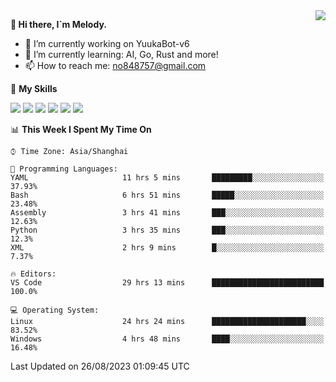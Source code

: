 <a href="#">
  <img align="right" src="https://github-readme-stats.vercel.app/api?username=melodyyuuka&count_private=true&show_icons=true" />
</a>

**👋 Hi there, I`m Melody.**

- 🔭 I’m currently working on YuukaBot-v6
- 🌱 I’m currently learning: AI, Go, Rust and more!
- 📫 How to reach me: no848757@gmail.com

🌟 **My Skills** 

![](https://img.shields.io/badge/-Python-3e74a2?style=flat-square&logo=Python&logoColor=fff)
![](https://img.shields.io/badge/-Java-007396?style=flat-square&logo=OpenJDK&logoColor=fff)
![](https://img.shields.io/badge/-Node.js-339933?style=flat-square&logo=Node.js&logoColor=fff)
![](https://img.shields.io/badge/-Git-f05032?style=flat-square&logo=git&logoColor=fff)
![](https://img.shields.io/badge/-PostgreSQL-4169e1?style=flat-square&logo=PostgreSQL&logoColor=fff)
![](https://img.shields.io/badge/-VSCode-007acc?style=flat-square&logo=Visual-Studio-Code&logoColor=fff)


<!--START_SECTION:waka-->
📊 **This Week I Spent My Time On** 

```text
⌚︎ Time Zone: Asia/Shanghai

💬 Programming Languages: 
YAML                     11 hrs 5 mins       █████████░░░░░░░░░░░░░░░░   37.93% 
Bash                     6 hrs 51 mins       █████░░░░░░░░░░░░░░░░░░░░   23.48% 
Assembly                 3 hrs 41 mins       ███░░░░░░░░░░░░░░░░░░░░░░   12.63% 
Python                   3 hrs 35 mins       ███░░░░░░░░░░░░░░░░░░░░░░   12.3% 
XML                      2 hrs 9 mins        █░░░░░░░░░░░░░░░░░░░░░░░░   7.37%

🔥 Editors: 
VS Code                  29 hrs 13 mins      █████████████████████████   100.0%

💻 Operating System: 
Linux                    24 hrs 24 mins      █████████████████████░░░░   83.52% 
Windows                  4 hrs 48 mins       ████░░░░░░░░░░░░░░░░░░░░░   16.48%

```


 Last Updated on 26/08/2023 01:09:45 UTC
<!--END_SECTION:waka-->
